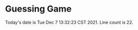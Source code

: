 Guessing Game
=========================
Today's date is Tue Dec  7 13:32:23 CST 2021. 
Line count is  22.
